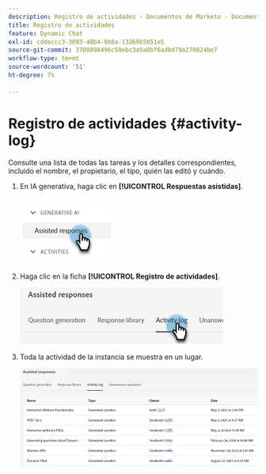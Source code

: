 ```yaml
---
description: Registro de actividades - Documentos de Marketo - Documentación del producto
title: Registro de actividades
feature: Dynamic Chat
exl-id: cddeccc3-3093-48b4-9b8a-13269b5b51e5
source-git-commit: 3788898496c50ebc3a5a8bf6adbd79a270024be7
workflow-type: tm+mt
source-wordcount: '51'
ht-degree: 7%

---
```


# Registro de actividades {#activity-log}

Consulte una lista de todas las tareas y los detalles correspondientes, incluido el nombre, el propietario, el tipo, quién las editó y cuándo.

1. En IA generativa, haga clic en **[!UICONTROL Respuestas asistidas]**.

   ![](assets/activity-log-1.png)

1. Haga clic en la ficha **[!UICONTROL Registro de actividades]**.

   ![](assets/activity-log-2.png)

1. Toda la actividad de la instancia se muestra en un lugar.

   ![](assets/activity-log-3.png)
